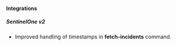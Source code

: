 
#### Integrations
##### SentinelOne v2
- Improved handling of timestamps in **fetch-incidents** command.
